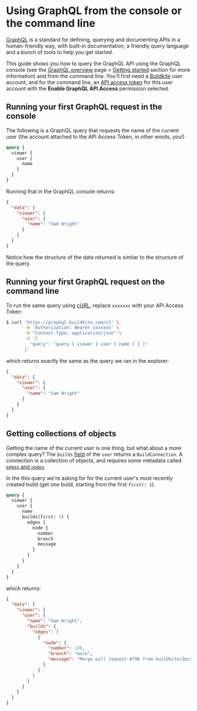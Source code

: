 # Using GraphQL from the console or the command line

[GraphQL](http://graphql.org) is a standard for defining, querying and documenting APIs in a human-friendly way, with built-in documentation, a friendly query language and a bunch of tools to help you get started.

This guide shows you how to query the GraphQL API using the GraphQL console (see the [GraphQL overview](/docs/apis/graphql-api) page > [Getting started](/docs/apis/graphql-api#getting-started) section for more information) and from the command line. You'll first need a [Buildkite](https://buildkite.com/) user account, and for the command line, an [API access token](https://buildkite.com/user/api-access-tokens/new) for this user account with the **Enable GraphQL API Access** permission selected.

## Running your first GraphQL request in the console

The following is a GraphQL query that requests the name of the current user (the account attached to the API Access Token, in other words, you!)

```graphql
query {
  viewer {
    user {
      name
    }
  }
}
```

Running that in the GraphQL console returns:

```json
{
  "data": {
    "viewer": {
      "user": {
        "name": "Sam Wright"
      }
    }
  }
}
```

Notice how the structure of the data returned is similar to the structure of the query.

## Running your first GraphQL request on the command line

To run the same query using [cURL](https://curl.haxx.se), replace `xxxxxxx` with your API Access Token:

```sh
$ curl 'https://graphql.buildkite.com/v1' \
       -H 'Authorization: Bearer xxxxxxx' \
       -H "Content-Type: application/json" \
       -d '{
         "query": "query { viewer { user { name } } }"
       }'
```

which returns exactly the same as the query we ran in the explorer:

```json
{
  "data": {
    "viewer": {
      "user": {
        "name": "Sam Wright"
      }
    }
  }
}
```

## Getting collections of objects

Getting the name of the current user is one thing, but what about a more complex query?
The `builds` [field](https://buildkite.com/user/graphql/documentation/type/User) of the `user` returns a `BuildConnection`.
A connection is a collection of objects, and requires some metadata called [`edges` and `nodes`](https://graphql.org/learn/pagination/#pagination-and-edges).

In the this query we're asking for for the current user's most recently created build (get one build, starting from the first `first): 1`).

```graphql
query {
  viewer {
    user {
      name
      builds(first: 1) {
        edges {
          node {
            number
            branch
            message
          }
        }
      }
    }
  }
}
```

which returns:

```json
{
  "data": {
    "viewer": {
      "user": {
        "name": "Sam Wright",
        "builds": {
          "edges": [
            {
              "node": {
                "number": 136,
                "branch": "main",
                "message": "Merge pull request #796 from buildkite/docs\n\nImprove API docs"
              }
            }
          ]
        }
      }
    }
  }
}
```
